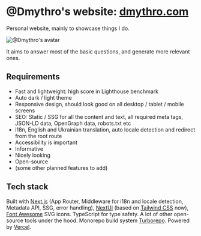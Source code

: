 # @Dmythro's website: [dmythro.com](https://dmythro.com)

Personal website, mainly to showcase things I do.

![@Dmythro's avatar](https://github.com/dmythro/dmythro.com/assets/1391015/ec3bc8d7-3a44-4365-88f1-c882800b9295)

It aims to answer most of the basic questions, and generate more relevant ones.

## Requirements

- Fast and lightweight: high score in Lighthouse benchmark
- Auto dark / light theme
- Responsive design, should look good on all desktop / tablet / mobile screens
- SEO: Static / SSG for all the content and text, all required meta tags, JSON-LD data, OpenGraph data, robots.txt etc
- i18n, English and Ukrainian translation, auto locale detection and redirect from the root route
- Accessibility is important
- Informative
- Nicely looking
- Open-source
- (some other planned features to add)

## Tech stack

Built with [Next.js](https://nextjs.org/) (App Router, Middleware for i18n and locale detection, Metadata API, SSG, error handling), [NextUI](https://nextui.org/) (based on [Tailwind CSS](https://tailwindcss.com/) now), [Font Awesome](https://fontawesome.com/) SVG icons.
TypeScript for type safety.
A lot of other open-source tools under the hood.
Monorepo build system [Turborepo](https://turbo.build/repo).
Powered by [Vercel](https://vercel.com/).
